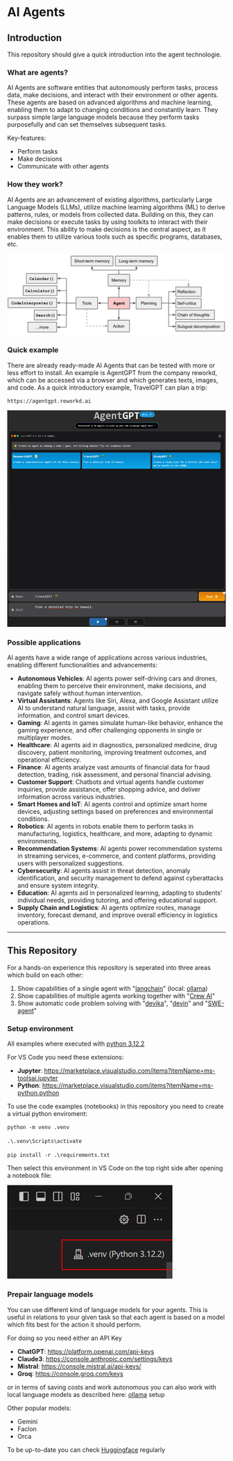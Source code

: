 # AI Agents

## Introduction

This repository should give a quick introduction into the agent technologie.

### What are agents?

AI Agents are software entities that autonomously perform tasks, process data, make decisions, and interact with their environment or other agents. These agents are based on advanced algorithms and machine learning, enabling them to adapt to changing conditions and constantly learn. They surpass simple large language models because they perform tasks purposefully and can set themselves subsequent tasks.

Key-features:

- Perform tasks
- Make decisions
- Communicate with other agents

### How they work?

AI Agents are an advancement of existing algorithms, particularly Large Language Models (LLMs), utilize machine learning algorithms (ML) to derive patterns, rules, or models from collected data. Building on this, they can make decisions or execute tasks by using toolkits to interact with their environment. This ability to make decisions is the central aspect, as it enables them to utilize various tools such as specific programs, databases, etc.

![AgentSystem](media/agentsystem.png)

### Quick example

There are already ready-made AI Agents that can be tested with more or less effort to install. An example is AgentGPT from the company reworkd, which can be accessed via a browser and which generates texts, images, and code. As a quick introductory example, TravelGPT can plan a trip:

    https://agentgpt.reworkd.ai

![AgentGPT](media/agentgpt.png)


### Possible applications 

AI agents have a wide range of applications across various industries, enabling different functionalities and advancements:

- **Autonomous Vehicles**: AI agents power self-driving cars and drones, enabling them to perceive their environment, make decisions, and navigate safely without human intervention.
- **Virtual Assistants**: Agents like Siri, Alexa, and Google Assistant utilize AI to understand natural language, assist with tasks, provide information, and control smart devices.
- **Gaming**: AI agents in games simulate human-like behavior, enhance the gaming experience, and offer challenging opponents in single or multiplayer modes.
- **Healthcare**: AI agents aid in diagnostics, personalized medicine, drug discovery, patient monitoring, improving treatment outcomes, and operational efficiency.
- **Finance**: AI agents analyze vast amounts of financial data for fraud detection, trading, risk assessment, and personal financial advising.
- **Customer Support**: Chatbots and virtual agents handle customer inquiries, provide assistance, offer shopping advice, and deliver information across various industries.
- **Smart Homes and IoT**: AI agents control and optimize smart home devices, adjusting settings based on preferences and environmental conditions.
- **Robotics**: AI agents in robots enable them to perform tasks in manufacturing, logistics, healthcare, and more, adapting to dynamic environments.
- **Recommendation Systems**: AI agents power recommendation systems in streaming services, e-commerce, and content platforms, providing users with personalized suggestions.
- **Cybersecurity**: AI agents assist in threat detection, anomaly identification, and security management to defend against cyberattacks and ensure system integrity.
- **Education**: AI agents aid in personalized learning, adapting to students' individual needs, providing tutoring, and offering educational support.
- **Supply Chain and Logistics**: AI agents optimize routes, manage inventory, forecast demand, and improve overall efficiency in logistics operations.

___

## This Repository

For a hands-on experience this repository is seperated into three areas which build on each other:

1) Show capabilities of a single agent with "[langchain](notebook/langchain.ipynb)" (local: [ollama](notebook/ollama.ipynb))
2) Show capabilities of multiple agents working together with "[Crew AI](notebook/crewai.ipynb)"
3) Show automatic code problem solving with "[devika](docs/devika.md)", "[devin](docs/devin.md)" and "[SWE-agent](docs/swe.md)"

### Setup environment

All examples where executed with [python 3.12.2](https://www.python.org/downloads/)

For VS Code you need these extensions:

- **Jupyter**: https://marketplace.visualstudio.com/items?itemName=ms-toolsai.jupyter
- **Python**: https://marketplace.visualstudio.com/items?itemName=ms-python.python

To use the code examples (notebooks) in this repository you need to create a virtual python enviroment:

    python -m venv .venv

    .\.venv\Scripts\activate

    pip install -r .\requirements.txt

Then select this environment in VS Code on the top right side after opening a notebook file:

![vsc_env](media/vsc_env.png)

### Prepair language models

You can use different kind of language models for your agents. This is useful in relations to your given task so that each agent is based on a model which fits best for the action it should perform.

For doing so you need either an API Key

- **ChatGPT**: https://platform.openai.com/api-keys
- **Claude3**: https://console.anthropic.com/settings/keys
- **Mistral**: https://console.mistral.ai/api-keys/
- **Groq**: https://console.groq.com/keys

or in terms of saving costs and work autonomous you can also work with local language models as described here: [ollama](ollama.md) setup

Other popular models:

- Gemini
- Faclon
- Orca

To be up-to-date you can check [Huggingface](https://huggingface.co/models?sort=trending) regularly
